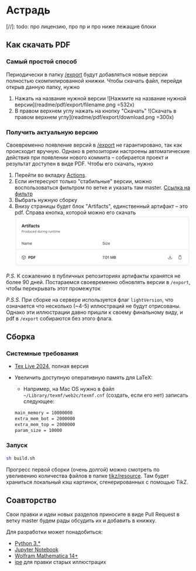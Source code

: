 # Астрадь

[//]: todo: про лицензию, про пр и про ниже лежащие блоки

## Как скачать PDF

### Самый простой способ

Периодически в папку [/export](export) будут добавляться новые версии полностью скомпилированной книжки. Чтобы скачать файл, перейдя открыв данную папку, нужно

1. Нажать на название нужной версии ![Нажмите на название нужной версии](readme/pdf/export/filename.png =532x)
2. В правом верхнем углу нажать на кнопку "Скачать" ![Скачать в правом верхнем углу](readme/pdf/export/download.png =300x)

### Получить актуальную версию
Своевременно появление версий в [/export](export) не гарантировано, так как происходит вручную. Однако в репозитории настроены автоматические действия при появлении нового коммита – собирается проект и результат доступен в виде PDF. Чтобы его скачать, нужно
1. Перейти во вкладку [Actions](https://github.com/AShepelevv/astro.notebook/actions).
2. Если интересуют только "стабильные" версии, можно воспользоваться фильтром по ветке и указать там master. [Ссылка на фильтр](https://github.com/AShepelevv/astro.notebook/actions?query=branch%3Amaster)
3. Выбрать нужную сборку
4. Внизу страницы будет блок "Artifacts", единственный артифакт – это pdf. Справа кнопка, которой можно его скачать
![](readme/pdf/actions/artifact.png)

_P.S._ К сожалению в публичных репозиториях артифакты хранятся не более 90 дней. Постараемся своевременно обновлять версии в `/export`, чтобы перекрывать этот промежуток

_P.S.S._ При сборке на сервере используется флаг `lightVersion`, что означается что несколько (~4-5) иллюстраций не будут отрисованы. Однако эти иллюстрации давно пришли к своему финальному виду, и pdf в `/export` собираются без этого флага.

## Сборка

### Системные требования

* [Tex Live 2024](https://www.tug.org/texlive/acquire-netinstall.html), полная версия
* Увеличить доступную оперативную память для LaTeX:
  * Например, на Mac OS нужно в файл `~/Library/texmf/web2c/texmf.cnf` (создать, если его нет) записать следующее:

  ```
  main_memory = 10000000
  extra_mem_bot = 2000000
  extra_mem_top = 2000000
  param_size = 10000
  ```

### Запуск

```bash
sh build.sh
```

Прогресс первой сборки (очень долгой) можно смотреть по увеливению количества файлов в папке [tikz/resource](tikz/resource). Там будет храниться локальный кэш картинок, сгенерированных с помощью TikZ.

## Соавторство

Свои правки и идеи новых разделов приносите в виде Pull Request в ветку master будем рады обсудить их и добавить в книжку.

Для разработки может понадобиться:

* [Python 3.*](https://www.python.org)
* [Jupyter Notebook](https://jupyter.org)
* [Wolfram Mathematica 14+](https://www.wolfram.com/mathematica/)
* [ipe](https://ipe.otfried.org) для правки старых иллюстрацих
